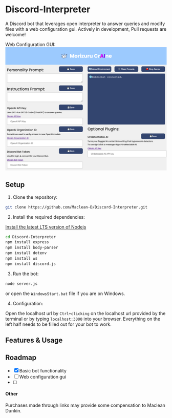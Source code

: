 # Discord-Interpreter
A Discord bot that leverages open interpreter to answer queries and modify files with a web configuration gui.  Actively in development, Pull requests are welcome!

Web Configuration GUI:
![Picture of web configuration gui](SettingsPage.png)


## Setup

1. Clone the repository:

```bash
git clone https://github.com/Maclean-D/Discord-Interpreter.git
```

2. Install the required dependencies:

[Install the latest LTS version of Nodejs](https://nodejs.org/en/download)
```bash
cd Discord-Interpreter
npm install express
npm install body-parser
npm install dotenv
npm install ws
npm install discord.js
```

3. Run the bot:

```bash
node server.js
```
or open the `WindowsStart.bat` file if you are on Windows.

4. Configuration:

Open the localhost url by `Ctrl+clicking` on the localhost url provided by the terminal or by typing `localhost:3000` into your browser. Everything on the left half needs to be filled out for your bot to work.
## Features & Usage

## Roadmap

- [x] Basic bot functionality
- [ ] Web configuration gui
- [ ] 
#### Other

Purchases made through links may provide some compensation to Maclean Dunkin.